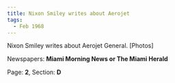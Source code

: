 ```yaml
---  
title: Nixon Smiley writes about Aerojet  
tags:  
  - Feb 1968  
---  
```

  
Nixon Smiley writes about Aerojet General. [Photos]  
  
Newspapers: **Miami Morning News or The Miami Herald**  
  
Page: **2**, Section: **D** 

